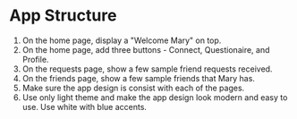 # App Structure

1. On the home page, display a "Welcome Mary" on top.
2. On the home page, add three buttons - Connect, Questionaire, and Profile.
3. On the requests page, show a few sample friend requests received.
4. On the friends page, show a few sample friends that Mary has.
5. Make sure the app design is consist with each of the pages.
6. Use only light theme and make the app design look modern and easy to use. Use white with blue accents.